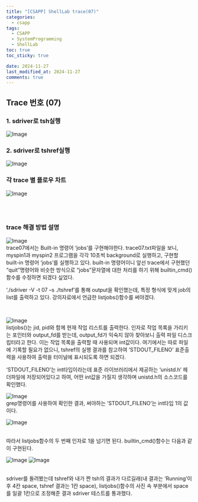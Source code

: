 ```yaml
---
title: "[CSAPP] ShellLab trace(07)"
categories:
  - csapp
tags:
  - CSAPP
  - SystemProgramming
  - ShellLab
toc: true
toc_sticky: true

date: 2024-11-27
last_modified_at: 2024-11-27
comments: true
---
```






## Trace 번호 (07)

### 1. sdriver로 tsh실행
![Image](https://github.com/user-attachments/assets/221c27fa-28dd-49eb-8a55-cac76dc75ee5)

### 2. sdriver로 tshref실행
![Image](https://github.com/user-attachments/assets/2df1167b-a1a2-48e0-995a-8f5c5f00289b)


### 각 trace 별 플로우 차트
![Image](https://github.com/user-attachments/assets/44505840-bbe1-4841-a6b9-925e6445121e)


<br><br>

### trace 해결 방법 설명
![Image](https://github.com/user-attachments/assets/92563377-d426-42db-9239-7aa4db0be379)
<br>
trace07에서는 Built-in 명령어 ‘jobs’를 구현해야한다. 
trace07.txt파일을 보니, myspin1과 myspin2 프로그램을 각각 10초씩 background로 실행하고, 구현할 built-in 명령어 ‘jobs’를 실행하고 있다.
built-in 명령어이니 앞선 trace에서 구현했던 “quit”명령어와 비슷한 방식으로 “jobs”문자열에 대한 처리를 하기 위해 builtin_cmd() 함수를 수정하면 되겠다 싶었다. 

‘./sdriver -V -t 07 –s ./tshref’를 통해 output을 확인했는데, 특정 형식에 맞게 job의 list를 출력하고 있다. 강의자료에서 언급한 listjobs()함수를 써야겠다. 

<br>

![Image](https://github.com/user-attachments/assets/4052c1a4-f41e-4cd1-b6da-e2fbf916de15)
<br>
listjobs()는 jid, pid와 함께 현재 작업 리스트를 출력한다.
인자로 작업 목록을 가리키는 포인터와 output_fd를 받는데, output_fd가 익숙지 않아 찾아보니 출력 파일 디스크립터라고 한다. 이는 작업 목록을 출력할 때 사용되며 int값이다.
여기에서는 따로 파일에 기록할 필요가 없으니, tshref의 실행 결과를 참고하여 ‘STDOUT_FILENO’ 표준출력을 사용하여 출력을 터미널에 표시되도록 하면 되겠다.

‘STDOUT_FILENO’는 int타입이라는데 표준 라이브러리에서 제공하는 ‘unistd.h’ 헤더파일에 저장되어있다고 하여, 어떤 int값을 가질지 생각하며 unistd.h의 소스코드를 확인했다.
<br>

![Image](https://github.com/user-attachments/assets/c4df6e06-2ad6-4ca4-ac7c-3f4205315d1e)
<br>grep명령어를 사용하여 확인한 결과, 써야하는 ‘STDOUT_FILENO’는 int타입 1의 값이다. <br>

![Image](https://github.com/user-attachments/assets/43cb594d-6826-485c-8c28-75986366b478)

<br>
따라서 listjobs함수의 두 번째 인자로 1을 넘기면 된다. builtin_cmd()함수는 다음과 같이 구현된다.
<br>

![Image](https://github.com/user-attachments/assets/ac78c1fb-672d-4d26-8df8-9cc291e9dfb7)
![Image](https://github.com/user-attachments/assets/760fc63b-b25f-4844-9f0d-ac531ae85a02)

<br>
sdriver를 돌려봤는데 tshref와 내가 짠 tsh의 결과가 다르길래(내 결과는 ‘Running’이후 4칸 space, tshref 결과는 1칸 space), listjobs()함수의 사진 속 부분에서 space를 일괄 1칸으로 조정해준 결과 sdriver 테스트를 통과했다.<br>
